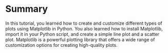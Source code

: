 # Summary

In this tutorial, you learned how to create and customize different types of plots using Matplotlib in Python. You also learned how to install Matplotlib, import it in your Python script, and create a simple line plot and a scatter plot. Matplotlib is a powerful plotting library that offers a wide range of customization options for creating high-quality plots.
